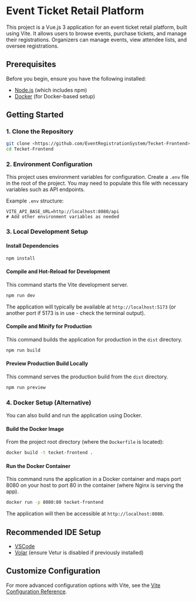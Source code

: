 # Event Ticket Retail Platform

This project is a Vue.js 3 application for an event ticket retail platform, built using Vite. It allows users to browse events, purchase tickets, and manage their registrations. Organizers can manage events, view attendee lists, and oversee registrations.

## Prerequisites

Before you begin, ensure you have the following installed:
*   [Node.js](https://nodejs.org/) (which includes npm)
*   [Docker](https://www.docker.com/get-started) (for Docker-based setup)

## Getting Started

### 1. Clone the Repository

```sh
git clone <https://github.com/EventRegistrationSystem/Tecket-Frontend>
cd Tecket-Frontend
```

### 2. Environment Configuration

This project uses environment variables for configuration. Create a `.env` file in the root of the project. You may need to populate this file with necessary variables such as API endpoints.

Example `.env` structure:
```
VITE_API_BASE_URL=http://localhost:8080/api
# Add other environment variables as needed
```

### 3. Local Development Setup

#### Install Dependencies
```sh
npm install
```

#### Compile and Hot-Reload for Development
This command starts the Vite development server.
```sh
npm run dev
```
The application will typically be available at `http://localhost:5173` (or another port if 5173 is in use - check the terminal output).

#### Compile and Minify for Production
This command builds the application for production in the `dist` directory.
```sh
npm run build
```

#### Preview Production Build Locally
This command serves the production build from the `dist` directory.
```sh
npm run preview
```

### 4. Docker Setup (Alternative)

You can also build and run the application using Docker.

#### Build the Docker Image
From the project root directory (where the `Dockerfile` is located):
```sh
docker build -t tecket-frontend .
```

#### Run the Docker Container
This command runs the application in a Docker container and maps port 8080 on your host to port 80 in the container (where Nginx is serving the app).
```sh
docker run -p 8080:80 tecket-frontend
```
The application will then be accessible at `http://localhost:8080`.

## Recommended IDE Setup

*   [VSCode](https://code.visualstudio.com/)
*   [Volar](https://marketplace.visualstudio.com/items?itemName=Vue.volar) (ensure Vetur is disabled if previously installed)

## Customize Configuration

For more advanced configuration options with Vite, see the [Vite Configuration Reference](https://vite.dev/config/).
